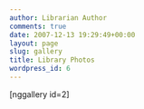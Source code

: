 ```yaml
---
author: Librarian Author
comments: true
date: 2007-12-13 19:29:49+00:00
layout: page
slug: gallery
title: Library Photos
wordpress_id: 6
---
```


[nggallery id=2]  
  

